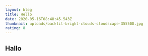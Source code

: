```yaml
---
layout: blog
title: Hello
date: 2020-05-16T08:48:45.543Z
thumbnail: uploads/backlit-bright-clouds-cloudscape-355508.jpg
rating: 8
---
```

## Hallo